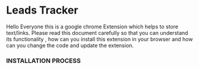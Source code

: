 # Leads Tracker

Hello Everyone this is a google chrome Extension which helps to store text/links. Please read this document carefully so that you can understand its functionality , how can you install this extension in your browser and how can you change the code and update the extension.

### INSTALLATION PROCESS
